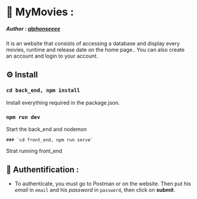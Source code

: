 # 🚀 MyMovies    :

##### Author : [alphonseeee](https://github.com/alphonseee)

It is an website that consists of accessing a database and display every movies, runtime and release date on the home page..
You can also create an account and login to your account.


## ⚙ Install 

###  `cd back_end, npm install`

Install everything required in the package.json.

### `npm run dev`

Start the back_end and nodemon

```
### `cd front_end, npm run serve`
```
Strat running front_end

##  🔧 Authentification : 

 - To authenticate, you must go to Postman or on the website. Then put his *email* in `email` and his *password* in `password`, then click on **submit**.
